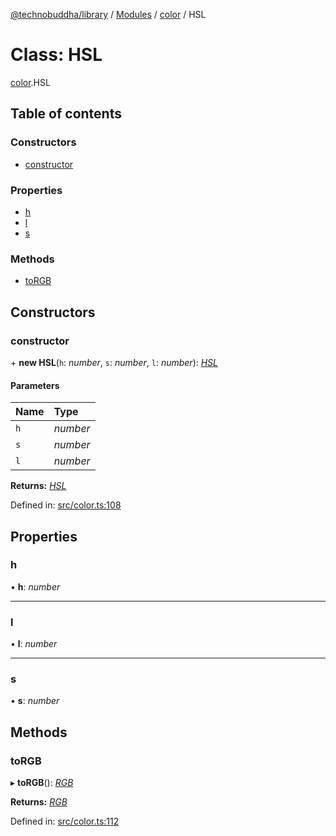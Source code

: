 [@technobuddha/library](../..) / [Modules](../Modules.md) / [color](../modules/color.md) / HSL

# Class: HSL

[color](../modules/color.md).HSL

## Table of contents

### Constructors

- [constructor](color.hsl.md#constructor)

### Properties

- [h](color.hsl.md#h)
- [l](color.hsl.md#l)
- [s](color.hsl.md#s)

### Methods

- [toRGB](color.hsl.md#torgb)

## Constructors

### constructor

\+ **new HSL**(`h`: *number*, `s`: *number*, `l`: *number*): [*HSL*](color.hsl.md)

#### Parameters

| Name | Type |
| :------ | :------ |
| `h` | *number* |
| `s` | *number* |
| `l` | *number* |

**Returns:** [*HSL*](color.hsl.md)

Defined in: [src/color.ts:108](../src/color.ts#L108)

## Properties

### h

• **h**: *number*

___

### l

• **l**: *number*

___

### s

• **s**: *number*

## Methods

### toRGB

▸ **toRGB**(): [*RGB*](color.rgb.md)

**Returns:** [*RGB*](color.rgb.md)

Defined in: [src/color.ts:112](../src/color.ts#L112)
